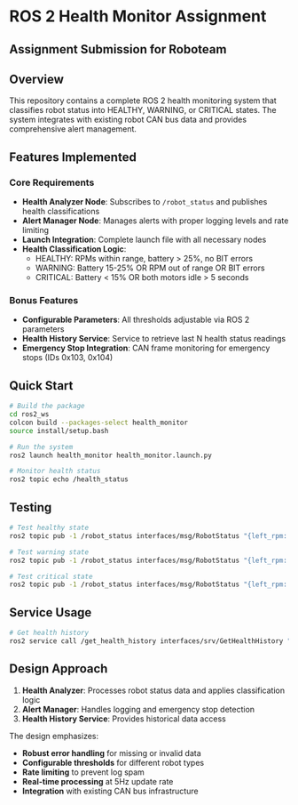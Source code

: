 # ROS 2 Health Monitor Assignment

## Assignment Submission for Roboteam

## Overview

This repository contains a complete ROS 2 health monitoring system that classifies robot status into HEALTHY, WARNING, or CRITICAL states. The system integrates with existing robot CAN bus data and provides comprehensive alert management.

## Features Implemented

### Core Requirements
- **Health Analyzer Node**: Subscribes to `/robot_status` and publishes health classifications
- **Alert Manager Node**: Manages alerts with proper logging levels and rate limiting
- **Launch Integration**: Complete launch file with all necessary nodes
- **Health Classification Logic**: 
  - HEALTHY: RPMs within range, battery > 25%, no BIT errors
  - WARNING: Battery 15-25% OR RPM out of range OR BIT errors
  - CRITICAL: Battery < 15% OR both motors idle > 5 seconds

### Bonus Features
- **Configurable Parameters**: All thresholds adjustable via ROS 2 parameters
- **Health History Service**: Service to retrieve last N health status readings
- **Emergency Stop Integration**: CAN frame monitoring for emergency stops (IDs 0x103, 0x104)

## Quick Start

```bash
# Build the package
cd ros2_ws
colcon build --packages-select health_monitor
source install/setup.bash

# Run the system
ros2 launch health_monitor health_monitor.launch.py

# Monitor health status
ros2 topic echo /health_status
```

## Testing

```bash
# Test healthy state
ros2 topic pub -1 /robot_status interfaces/msg/RobotStatus "{left_rpm: 1500, right_rpm: 1500, battery_charge: 90, left_bit_error: 0, right_bit_error: 0, battery_bit_error: 0}"

# Test warning state
ros2 topic pub -1 /robot_status interfaces/msg/RobotStatus "{left_rpm: 2300, right_rpm: 1000, battery_charge: 20, left_bit_error: 0, right_bit_error: 0, battery_bit_error: 0}"

# Test critical state
ros2 topic pub -1 /robot_status interfaces/msg/RobotStatus "{left_rpm: 0, right_rpm: 0, battery_charge: 10, left_bit_error: 1, right_bit_error: 0, battery_bit_error: 0}"
```

## Service Usage

```bash
# Get health history
ros2 service call /get_health_history interfaces/srv/GetHealthHistory "{count: 10}"
```

## Design Approach

1. **Health Analyzer**: Processes robot status data and applies classification logic
2. **Alert Manager**: Handles logging and emergency stop detection
3. **Health History Service**: Provides historical data access

The design emphasizes:
- **Robust error handling** for missing or invalid data
- **Configurable thresholds** for different robot types
- **Rate limiting** to prevent log spam
- **Real-time processing** at 5Hz update rate
- **Integration** with existing CAN bus infrastructure
